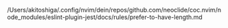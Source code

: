 /Users/akitoshiga/.config/nvim/dein/repos/github.com/neoclide/coc.nvim/node_modules/eslint-plugin-jest/docs/rules/prefer-to-have-length.md
